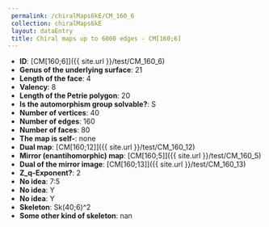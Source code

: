 ```yaml
--- 
 permalink: /chiralMaps6kE/CM_160_6 
 collection: chiralMaps6kE
 layout: dataEntry
 title: Chiral maps up to 6000 edges - CM[160;6]
---
```


- **ID**: [CM[160;6]]({{ site.url }}/test/CM_160_6)
- **Genus of the underlying surface**: 21
- **Length of the face**: 4
- **Valency**: 8
- **Length of the Petrie polygon**: 20
- **Is the automorphism group solvable?**: S
- **Number of vertices**: 40
- **Number of edges**: 160
- **Number of faces**: 80
- **The map is self-**: none
- **Dual map**: [CM[160;12]]({{ site.url }}/test/CM_160_12)
- **Mirror (enantihomorphic) map**: [CM[160;5]]({{ site.url }}/test/CM_160_5)
- **Dual of the mirror image**: [CM[160;13]]({{ site.url }}/test/CM_160_13)
- **Z_q-Exponent?**: 2
- **No idea**:  7:5
- **No idea**: Y
- **No idea**: Y
- **Skeleton**: Sk(40;6)^2
- **Some other kind of skeleton**: nan

